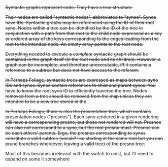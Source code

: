 ~~Syntactic graphs represent code. They have a tree structure.~~

~~Their nodes are called "syntactic nodes", abbreviated to "synos". Synos have IDs. Syntactic graphs may be referenced using the ID of their root syno. Nodes within a tree can be identified by the ID of the tree in conjunction with a path from that root to the child node expressed as a key or ordered array of the keys corresponding to the edges leading from the root to the intended node. An empty array points to the root node.~~

~~Everything needed to execute a _complete_ syntactic graph should be contained in the graph itself (in the root node and its children). However, a graph can be incomplete, and therefore unexecutable, iff it contains a reference to a subtree but does not have access to the referant.~~

~~In Perhaps Foliage, syntactic trees are expressed as maps between syno IDs and synos. Synos contain references to child and parent synos. You have to know the root syno ID to efficiently traverse the tree. Nodes removed from a tree should be removed from the map unless they are intended to be a new tree stored in the~~

~~In Perhaps Foliage, there is also the presentation tree, which contains presentation nodes ("presnos"). Each syno rendered in a given rendering will have a corresponding presno, but those not rendered will not. Presnos can also not correspond to a syno, but the root presno must. Presnos can be each others' parents. Ergo, the presnos corresponding to synos constitute a valid subtree (vocab? like starting at the same root but you can prune branches whereever, leaving a valid tree) of the presno tree.~~

Most of this becomes irrelevant with the switch to unist, but I'll need to expand on some it somewhere
